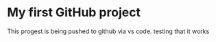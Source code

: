 # My first GitHub project 

This progest is being pushed to github via vs code. testing that it works